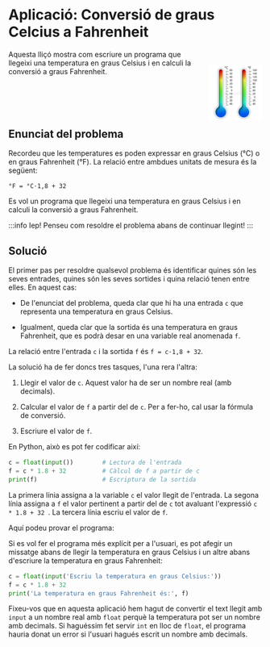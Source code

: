 # Aplicació: Conversió de graus Celcius a Fahrenheit


<img src='./termometre.png' style='height: 8em; float: right; margin: 2em 0 1em 1em;'/>

Aquesta lliçó mostra com escriure un programa que llegeixi una temperatura en graus Celsius i en calculi la conversió a graus Fahrenheit.

<div style='clear: both;'/>



## Enunciat del problema

Recordeu que les temperatures es poden expressar en graus Celsius (°C) o en graus Fahrenheit (°F). La relació entre ambdues unitats de mesura és la següent:

```
°F = °C⋅1,8 + 32
```

Es vol un programa que llegeixi una temperatura en graus Celsius i en calculi la conversió a graus Fahrenheit.


:::info Iep!
Penseu com resoldre el problema abans de continuar llegint!
:::


## Solució

El primer pas per resoldre qualsevol problema és identificar quines són les seves entrades, quines són les seves sortides i quina relació tenen entre elles. En aquest cas:

- De l'enunciat del problema, queda clar que hi ha una entrada `c` que representa una temperatura en graus Celsius.

- Igualment, queda clar que la sortida és una temperatura en graus Fahrenheit, que es podrà desar en una variable real anomenada `f`.

La relació entre l'entrada `c` i la sortida `f` és `f = c⋅1,8 + 32`.

La solució ha de fer doncs tres tasques, l'una rera l'altra:

1. Llegir el valor de `c`. Aquest valor ha de ser un nombre real (amb decimals).

2. Calcular el valor de `f` a partir del de `c`. Per a fer-ho, cal usar la fórmula de conversió.

3. Escriure el valor de `f`.

En Python, això es pot fer codificar així:

```python
c = float(input())        # Lectura de l'entrada
f = c * 1.8 + 32          # Càlcul de f a partir de c
print(f)                  # Escriptura de la sortida
```

La primera línia assigna a la variable `c` el valor llegit de l'entrada. La segona línia assigna a `f` el valor pertinent a partir del de `c` tot avaluant l'expressió `c * 1.8 + 32 `. La tercera línia escriu el valor de `f`.

Aquí podeu provar el programa:

<PyWeb
:code="`c = float(input())
f = c * 1.8 + 32
print(f)
`"
:height="250"
/>

Si es vol fer el programa més explícit per a l'usuari, es pot afegir un missatge abans de llegir la temperatura en graus Celsius i un altre abans d'escriure la temperatura en graus Fahrenheit:

```python
c = float(input('Escriu la temperatura en graus Celsius:'))
f = c * 1.8 + 32
print('La temperatura en graus Fahrenheit és:', f)
```

Fixeu-vos que en aquesta aplicació hem hagut de convertir el text llegit amb `input` a un nombre real amb `float` perquè la temperatura pot ser un nombre amb decimals. Si haguéssim fet servir `int` en lloc de `float`, el programa hauria donat un error si l'usuari hagués escrit un nombre amb decimals.


<Autors autors="jpetit"/>
